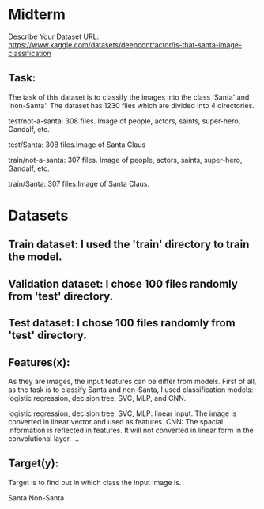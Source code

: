 # Midterm
Describe Your Dataset
URL: https://www.kaggle.com/datasets/deepcontractor/is-that-santa-image-classification

## Task:

The task of this dataset is to classify the images into the class 'Santa' and 'non-Santa'. The dataset has 1230 files which are divided into 4 directories.

test/not-a-santa: 308 files. Image of people, actors, saints, super-hero, Gandalf, etc.

test/Santa: 308 files.Image of Santa Claus

train/not-a-santa: 307 files. Image of people, actors, saints, super-hero, Gandalf, etc.

train/Santa: 307 files.Image of Santa Claus.

# Datasets

## Train dataset: I used the 'train' directory to train the model.

## Validation dataset: I chose 100 files randomly from 'test' directory.

## Test dataset: I chose 100 files randomly from 'test' directory.

## Features(x):

As they are images, the input features can be differ from models. First of all, as the task is to classify Santa and non-Santa, I used classification models: logistic regression, decision tree, SVC, MLP, and CNN.

logistic regression, decision tree, SVC, MLP: linear input. The image is converted in linear vector and used as features.
CNN: The spacial information is reflected in features. It will not converted in linear form in the convolutional layer.
...

## Target(y):

Target is to find out in which class the input image is.

Santa
Non-Santa
